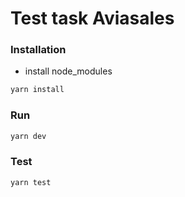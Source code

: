 # Test task Aviasales

### Installation

- install node_modules

```bash
yarn install
```

### Run

```bash
yarn dev
```

### Test

```bash
yarn test
```
